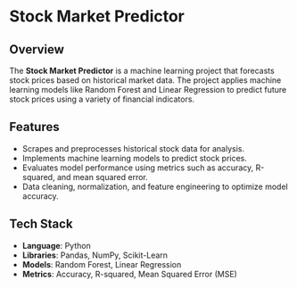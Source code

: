 # Stock Market Predictor

## Overview
The **Stock Market Predictor** is a machine learning project that forecasts stock prices based on historical market data. The project applies machine learning models like Random Forest and Linear Regression to predict future stock prices using a variety of financial indicators.

## Features
- Scrapes and preprocesses historical stock data for analysis.
- Implements machine learning models to predict stock prices.
- Evaluates model performance using metrics such as accuracy, R-squared, and mean squared error.
- Data cleaning, normalization, and feature engineering to optimize model accuracy.

## Tech Stack
- **Language**: Python
- **Libraries**: Pandas, NumPy, Scikit-Learn
- **Models**: Random Forest, Linear Regression
- **Metrics**: Accuracy, R-squared, Mean Squared Error (MSE)
